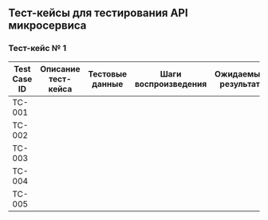 ## Тест-кейсы для тестирования API микросервиса

### Тест-кейс № 1

|   Test Case ID   |   Описание тест-кейса   |   Тестовые данные   |   Шаги воспроизведения   |   Ожидаемый результат   |   Фактический результат   |   Статус прохождения   |
|------------------|-------------------------|---------------------|--------------------------|-------------------------|---------------------------|------------------------|
|       TC-001     |   |   |   |   |
|       TC-002     |   |   |   |   |
|       TC-003     |   |   |   |   |
|       TC-004     |
|       TC-005     |
